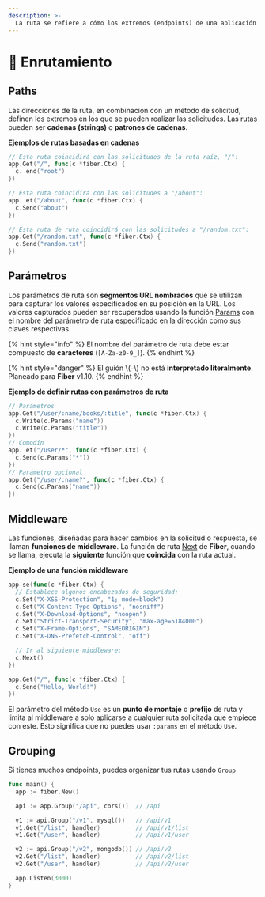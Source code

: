 ```yaml
---
description: >-
  La ruta se refiere a cómo los extremos (endpoints) de una aplicación (URIs) responden a las peticiones del cliente.
---
```


# 🔌 Enrutamiento

## Paths

Las direcciones de la ruta, en combinación con un método de solicitud, definen los extremos en los que se pueden realizar las solicitudes. Las rutas pueden ser **cadenas (strings)** o **patrones de cadenas**.

**Ejemplos de rutas basadas en cadenas**

```go
// Esta ruta coincidirá con las solicitudes de la ruta raíz, "/":
app.Get("/", func(c *fiber.Ctx) {
  c. end("root")
})

// Esta ruta coincidirá con las solicitudes a "/about":
app. et("/about", func(c *fiber.Ctx) {
  c.Send("about")
})

// Esta ruta de ruta coincidirá con las solicitudes a "/random.txt":
app.Get("/random.txt", func(c *fiber.Ctx) {
  c.Send("random.txt")
})
```

## Parámetros

Los parámetros de ruta son **segmentos URL nombrados** que se utilizan para capturar los valores especificados en su posición en la URL. Los valores capturados pueden ser recuperados usando la función [Params](https://fiber.wiki/context#params) con el nombre del parámetro de ruta especificado en la dirección como sus claves respectivas.

{% hint style="info" %}
El nombre del parámetro de ruta debe estar compuesto de **caracteres** \(`[A-Za-z0-9_]`\).
{% endhint %}

{% hint style="danger" %}
El guión \\(`-`\\) no está **interpretado literalmente**. Planeado para **Fiber** v1.10.
{% endhint %}

**Ejemplo de definir rutas con parámetros de ruta**

```go
// Parámetros
app.Get("/user/:name/books/:title", func(c *fiber.Ctx) {
  c.Write(c.Params("name"))
  c.Write(c.Params("title"))
})
// Comodín
app. et("/user/*", func(c *fiber.Ctx) {
  c.Send(c.Params("*"))
})
// Parámetro opcional
app.Get("/user/:name?", func(c *fiber.Ctx) {
  c.Send(c.Params("name"))
})
```

## Middleware

Las funciones, diseñadas para hacer cambios en la solicitud o respuesta, se llaman **funciones de middleware**. La función de ruta [Next](https://github.com/gofiber/docs/tree/34729974f7d6c1d8363076e7e88cd71edc34a2ac/context/README.md#next) de **Fiber**, cuando se llama, ejecuta la **siguiente** función que **coincida** con la ruta actual.

**Ejemplo de una función middleware**

```go
app se(func(c *fiber.Ctx) {
  // Establece algunos encabezados de seguridad:
  c.Set("X-XSS-Protection", "1; mode=block")
  c.Set("X-Content-Type-Options", "nosniff")
  c.Set("X-Download-Options", "noopen")
  c.Set("Strict-Transport-Security", "max-age=5184000")
  c.Set("X-Frame-Options", "SAMEORIGIN")
  c.Set("X-DNS-Prefetch-Control", "off")

  // Ir al siguiente middleware:
  c.Next()
})

app.Get("/", func(c *fiber.Ctx) {
  c.Send("Hello, World!")
})
```

El parámetro del método `Use` es un **punto de montaje** o **prefijo** de ruta y limita al middleware a solo aplicarse a cualquier ruta solicitada que empiece con este. Esto significa que no puedes usar `:params` en el método `Use`.

## Grouping

Si tienes muchos endpoints, puedes organizar tus rutas usando `Group`

```go
func main() {
  app := fiber.New()

  api := app.Group("/api", cors())  // /api

  v1 := api.Group("/v1", mysql())   // /api/v1
  v1.Get("/list", handler)          // /api/v1/list
  v1.Get("/user", handler)          // /api/v1/user

  v2 := api.Group("/v2", mongodb()) // /api/v2
  v2.Get("/list", handler)          // /api/v2/list
  v2.Get("/user", handler)          // /api/v2/user

  app.Listen(3000)
}
```


